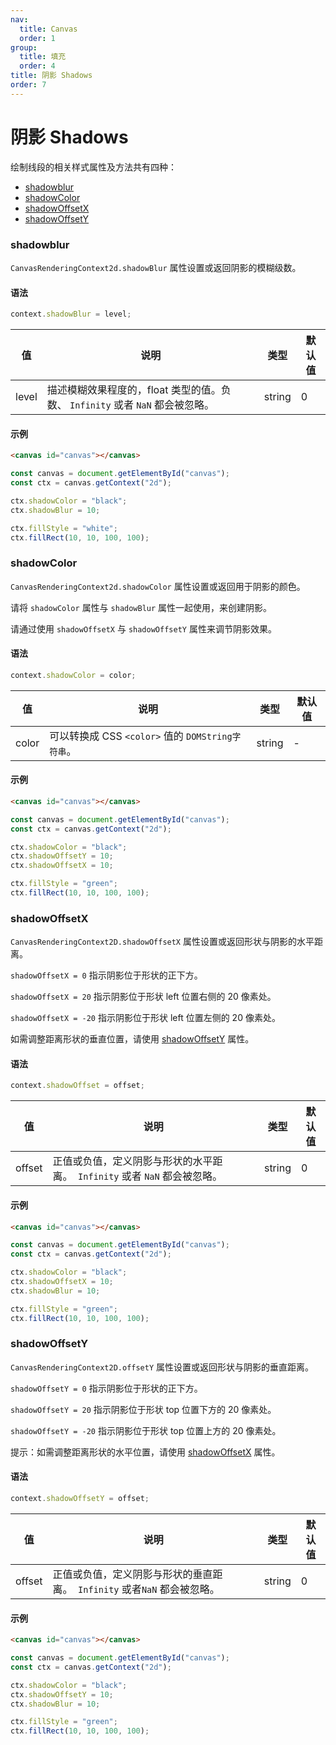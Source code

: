 ```yaml
---
nav:
  title: Canvas
  order: 1
group:
  title: 填充
  order: 4
title: 阴影 Shadows
order: 7
---
```


# 阴影 Shadows

绘制线段的相关样式属性及方法共有四种：

- [shadowblur](#shadowblur)
- [shadowColor](#shadowcolor)
- [shadowOffsetX](#shadowoffsetx)
- [shadowOffsetY](#shadowoffsety)

### shadowblur

`CanvasRenderingContext2d.shadowBlur` 属性设置或返回阴影的模糊级数。

#### 语法

```js
context.shadowBlur = level;
```

| 值    | 说明                                                         | 类型   | 默认值 |
| ----- | ------------------------------------------------------------ | ------ | ------ |
| level | 描述模糊效果程度的，float 类型的值。负数、 `Infinity` 或者 `NaN` 都会被忽略。 | string | 0      |

#### 示例

```html
<canvas id="canvas"></canvas>
```

```js
const canvas = document.getElementById("canvas");
const ctx = canvas.getContext("2d");

ctx.shadowColor = "black";
ctx.shadowBlur = 10;

ctx.fillStyle = "white";
ctx.fillRect(10, 10, 100, 100);
```

### shadowColor

`CanvasRenderingContext2d.shadowColor` 属性设置或返回用于阴影的颜色。

请将 `shadowColor` 属性与 `shadowBlur` 属性一起使用，来创建阴影。

请通过使用 `shadowOffsetX` 与 `shadowOffsetY` 属性来调节阴影效果。

#### 语法

```js
context.shadowColor = color;
```

| 值    | 说明                                              | 类型   | 默认值 |
| ----- | ------------------------------------------------- | ------ | ------ |
| color | 可以转换成 CSS `<color>` 值的 `DOMString字符串`。 | string | -      |

#### 示例

```html
<canvas id="canvas"></canvas>
```

```js
const canvas = document.getElementById("canvas");
const ctx = canvas.getContext("2d");

ctx.shadowColor = "black";
ctx.shadowOffsetY = 10;
ctx.shadowOffsetX = 10;

ctx.fillStyle = "green";
ctx.fillRect(10, 10, 100, 100);
```
### shadowOffsetX

`CanvasRenderingContext2D.shadowOffsetX` 属性设置或返回形状与阴影的水平距离。

`shadowOffsetX = 0` 指示阴影位于形状的正下方。

`shadowOffsetX = 20` 指示阴影位于形状 left 位置右侧的 20 像素处。

`shadowOffsetX = -20` 指示阴影位于形状 left 位置左侧的 20 像素处。

如需调整距离形状的垂直位置，请使用 [shadowOffsetY](#shadowoffsety) 属性。

#### 语法

```js
context.shadowOffset = offset;
```

| 值     | 说明                                                         | 类型   | 默认值 |
| ------ | ------------------------------------------------------------ | ------ | ------ |
| offset | 正值或负值，定义阴影与形状的水平距离。  `Infinity` 或者 `NaN` 都会被忽略。 | string | 0      |

#### 示例

```html
<canvas id="canvas"></canvas>
```

```js
const canvas = document.getElementById("canvas");
const ctx = canvas.getContext("2d");

ctx.shadowColor = "black";
ctx.shadowOffsetX = 10;
ctx.shadowBlur = 10;

ctx.fillStyle = "green";
ctx.fillRect(10, 10, 100, 100);
```
### shadowOffsetY

`CanvasRenderingContext2D.offsetY` 属性设置或返回形状与阴影的垂直距离。

`shadowOffsetY = 0` 指示阴影位于形状的正下方。

`shadowOffsetY = 20` 指示阴影位于形状 top 位置下方的 20 像素处。

`shadowOffsetY = -20` 指示阴影位于形状 top 位置上方的 20 像素处。

提示：如需调整距离形状的水平位置，请使用 [shadowOffsetX](#shadowoffsetx) 属性。

#### 语法

```js
context.shadowOffsetY = offset;
```

| 值     | 说明                                                         | 类型   | 默认值 |
| ------ | ------------------------------------------------------------ | ------ | ------ |
| offset | 正值或负值，定义阴影与形状的垂直距离。  `Infinity` 或者`NaN` 都会被忽略。 | string | 0      |

#### 示例

```html
<canvas id="canvas"></canvas>
```

```js
const canvas = document.getElementById("canvas");
const ctx = canvas.getContext("2d");

ctx.shadowColor = "black";
ctx.shadowOffsetY = 10;
ctx.shadowBlur = 10;

ctx.fillStyle = "green";
ctx.fillRect(10, 10, 100, 100);
```